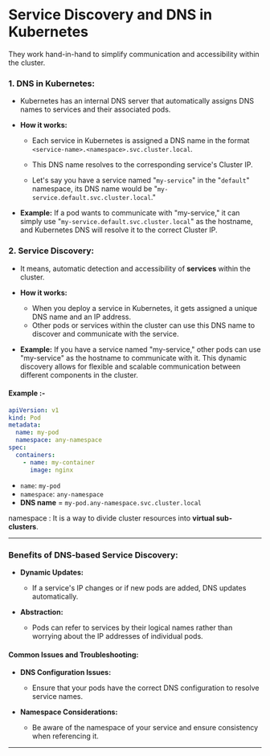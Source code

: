 # Service Discovery and DNS in Kubernetes

They work hand-in-hand to simplify communication and accessibility within the cluster.

### 1. DNS in Kubernetes:

- Kubernetes has an internal DNS server that automatically assigns DNS names to services and their associated pods.

- **How it works:**

  - Each service in Kubernetes is assigned a DNS name in the format `<service-name>.<namespace>.svc.cluster.local`.
  - This DNS name resolves to the corresponding service's Cluster IP.

  - Let's say you have a service named "`my-service`" in the "`default`" namespace, its DNS name would be "`my-service.default.svc.cluster.local`."

- **Example:** If a pod wants to communicate with "my-service," it can simply use "`my-service.default.svc.cluster.local`" as the hostname, and Kubernetes DNS will resolve it to the correct Cluster IP.

### 2. Service Discovery:

- It means, automatic detection and accessibility of **services** within the cluster.

- **How it works:**

  - When you deploy a service in Kubernetes, it gets assigned a unique DNS name and an IP address.
  - Other pods or services within the cluster can use this DNS name to discover and communicate with the service.

- **Example:** If you have a service named "my-service," other pods can use "my-service" as the hostname to communicate with it. This dynamic discovery allows for flexible and scalable communication between different components in the cluster.

#### Example :-

```yaml
apiVersion: v1
kind: Pod
metadata:
  name: my-pod
  namespace: any-namespace
spec:
  containers:
    - name: my-container
      image: nginx
```

- `name`: `my-pod`
- `namespace`: `any-namespace`
- **DNS name** = `my-pod.any-namespace.svc.cluster.local`

namespace
: It is a way to divide cluster resources into **virtual sub-clusters**.

---

### Benefits of DNS-based Service Discovery:

- **Dynamic Updates:**

  - If a service's IP changes or if new pods are added, DNS updates automatically.

- **Abstraction:**

  - Pods can refer to services by their logical names rather than worrying about the IP addresses of individual pods.

#### Common Issues and Troubleshooting:

- **DNS Configuration Issues:**

  - Ensure that your pods have the correct DNS configuration to resolve service names.

- **Namespace Considerations:**

  - Be aware of the namespace of your service and ensure consistency when referencing it.

---
